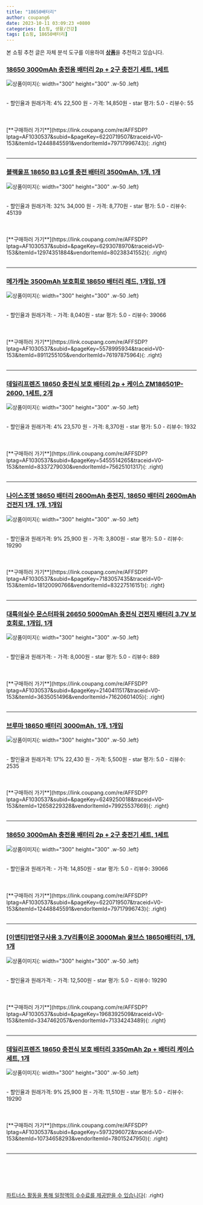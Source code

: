 ```yaml
---
title: "18650배터리"
author: coupang6
date: 2023-10-11 03:09:23 +0800
categories: [쇼핑, 생활/건강]
tags: [쇼핑, 18650배터리]
---
```


본 쇼핑 추천 글은 자체 분석 도구를 이용하여 [**상품**](https://link.coupang.com/a/bao1ui)을 추천하고 있습니다.

### [18650 3000mAh 충전용 배터리 2p + 2구 충전기 세트, 1세트](https://link.coupang.com/re/AFFSDP?lptag=AF1030537&subid=&pageKey=6220719507&traceid=V0-153&itemId=12448845591&vendorItemId=79717996743)

![상품이미지](https://thumbnail7.coupangcdn.com/thumbnails/remote/230x230ex/image/rs_quotation_api/4otpyes5/97956d97376746c98d5df1c339eda208.jpg){: width="300" height="300" .w-50 .left}


<br>
- 할인율과 원래가격: 4%  22,500   원
- 가격: 14,850원
- star 평가: 5.0
- 리뷰수: 55
<br>
<br>
<br>
<br>
[**구매하러 가기**](https://link.coupang.com/re/AFFSDP?lptag=AF1030537&subid=&pageKey=6220719507&traceid=V0-153&itemId=12448845591&vendorItemId=79717996743){: .right}
<br>
<br>

---

### [블랙울프 18650 B3 LG셀 충전 배터리 3500mAh, 1개, 1개](https://link.coupang.com/re/AFFSDP?lptag=AF1030537&subid=&pageKey=6293078970&traceid=V0-153&itemId=12974351884&vendorItemId=80238341552)

![상품이미지](https://thumbnail8.coupangcdn.com/thumbnails/remote/230x230ex/image/rs_quotation_api/hzlbzfrq/725c0051ce154e129496f66f1e57ee61.jpg){: width="300" height="300" .w-50 .left}


<br>
- 할인율과 원래가격: 32%  34,000   원
- 가격: 8,770원
- star 평가: 5.0
- 리뷰수: 45139
<br>
<br>
<br>
<br>
[**구매하러 가기**](https://link.coupang.com/re/AFFSDP?lptag=AF1030537&subid=&pageKey=6293078970&traceid=V0-153&itemId=12974351884&vendorItemId=80238341552){: .right}
<br>
<br>

---

### [메가캐논 3500mAh 보호회로 18650 배터리 레드, 1개입, 1개](https://link.coupang.com/re/AFFSDP?lptag=AF1030537&subid=&pageKey=5578995934&traceid=V0-153&itemId=8911255105&vendorItemId=76197875964)

![상품이미지](https://thumbnail8.coupangcdn.com/thumbnails/remote/230x230ex/image/retail/images/2021/05/27/10/0/4d022a4c-6dfa-4c29-bdf8-da19f257d774.jpg){: width="300" height="300" .w-50 .left}


<br>
- 할인율과 원래가격: 
- 가격: 8,040원
- star 평가: 5.0
- 리뷰수: 39066
<br>
<br>
<br>
<br>
[**구매하러 가기**](https://link.coupang.com/re/AFFSDP?lptag=AF1030537&subid=&pageKey=5578995934&traceid=V0-153&itemId=8911255105&vendorItemId=76197875964){: .right}
<br>
<br>

---

### [데일리프렌즈 18650 충전식 보호 배터리 2p + 케이스 ZM186501P-2600, 1세트, 2개](https://link.coupang.com/re/AFFSDP?lptag=AF1030537&subid=&pageKey=5455514265&traceid=V0-153&itemId=8337279030&vendorItemId=75625101317)

![상품이미지](https://thumbnail10.coupangcdn.com/thumbnails/remote/230x230ex/image/rs_quotation_api/6h7odcer/f48d6f8674f54d2fbe88e3a98cae088e.jpg){: width="300" height="300" .w-50 .left}


<br>
- 할인율과 원래가격: 4%  23,570   원
- 가격: 8,370원
- star 평가: 5.0
- 리뷰수: 1932
<br>
<br>
<br>
<br>
[**구매하러 가기**](https://link.coupang.com/re/AFFSDP?lptag=AF1030537&subid=&pageKey=5455514265&traceid=V0-153&itemId=8337279030&vendorItemId=75625101317){: .right}
<br>
<br>

---

### [나이스조명 18650 배터리 2600mAh 충전지, 18650 배터리 2600mAh 건전지 1개, 1개, 1개입](https://link.coupang.com/re/AFFSDP?lptag=AF1030537&subid=&pageKey=7183057435&traceid=V0-153&itemId=18120090766&vendorItemId=83227516151)

![상품이미지](https://thumbnail7.coupangcdn.com/thumbnails/remote/230x230ex/image/vendor_inventory/8d81/9f4787c2975e7f31526034affc8b7227a80942c3a4c3706a8730907a77f8.jpg){: width="300" height="300" .w-50 .left}


<br>
- 할인율과 원래가격: 9%  25,900   원
- 가격: 3,800원
- star 평가: 5.0
- 리뷰수: 19290
<br>
<br>
<br>
<br>
[**구매하러 가기**](https://link.coupang.com/re/AFFSDP?lptag=AF1030537&subid=&pageKey=7183057435&traceid=V0-153&itemId=18120090766&vendorItemId=83227516151){: .right}
<br>
<br>

---

### [대륙의실수 몬스터파워 26650 5000mAh 충전식 건전지 배터리 3.7V 보호회로, 1개입, 1개](https://link.coupang.com/re/AFFSDP?lptag=AF1030537&subid=&pageKey=2140411517&traceid=V0-153&itemId=3635051496&vendorItemId=71620601405)

![상품이미지](https://thumbnail7.coupangcdn.com/thumbnails/remote/230x230ex/image/vendor_inventory/e8f1/ab8b6431dbebda9e2b8bf4c8469d4d54cfa5d30f3987ea34c72f9897e7b5.jpg){: width="300" height="300" .w-50 .left}


<br>
- 할인율과 원래가격: 
- 가격: 8,000원
- star 평가: 5.0
- 리뷰수: 889
<br>
<br>
<br>
<br>
[**구매하러 가기**](https://link.coupang.com/re/AFFSDP?lptag=AF1030537&subid=&pageKey=2140411517&traceid=V0-153&itemId=3635051496&vendorItemId=71620601405){: .right}
<br>
<br>

---

### [브루마 18650 배터리 3000mAh, 1개, 1개입](https://link.coupang.com/re/AFFSDP?lptag=AF1030537&subid=&pageKey=6249250018&traceid=V0-153&itemId=12658229328&vendorItemId=79925537669)

![상품이미지](https://thumbnail9.coupangcdn.com/thumbnails/remote/230x230ex/image/retail/images/3659759806984641-3766f3a6-9bf5-4f1a-9e13-c50b524d932e.jpg){: width="300" height="300" .w-50 .left}


<br>
- 할인율과 원래가격: 17%  22,430   원
- 가격: 5,500원
- star 평가: 5.0
- 리뷰수: 2535
<br>
<br>
<br>
<br>
[**구매하러 가기**](https://link.coupang.com/re/AFFSDP?lptag=AF1030537&subid=&pageKey=6249250018&traceid=V0-153&itemId=12658229328&vendorItemId=79925537669){: .right}
<br>
<br>

---

### [18650 3000mAh 충전용 배터리 2p + 2구 충전기 세트, 1세트](https://link.coupang.com/re/AFFSDP?lptag=AF1030537&subid=&pageKey=6220719507&traceid=V0-153&itemId=12448845591&vendorItemId=79717996743)

![상품이미지](https://thumbnail7.coupangcdn.com/thumbnails/remote/230x230ex/image/rs_quotation_api/4otpyes5/97956d97376746c98d5df1c339eda208.jpg){: width="300" height="300" .w-50 .left}


<br>
- 할인율과 원래가격: 
- 가격: 14,850원
- star 평가: 5.0
- 리뷰수: 39066
<br>
<br>
<br>
<br>
[**구매하러 가기**](https://link.coupang.com/re/AFFSDP?lptag=AF1030537&subid=&pageKey=6220719507&traceid=V0-153&itemId=12448845591&vendorItemId=79717996743){: .right}
<br>
<br>

---

### [[이앤티]반영구사용 3.7V리튬이온 3000Mah 울브스 18650배터리, 1개, 1개](https://link.coupang.com/re/AFFSDP?lptag=AF1030537&subid=&pageKey=1968392509&traceid=V0-153&itemId=3347462057&vendorItemId=71334243489)

![상품이미지](https://thumbnail6.coupangcdn.com/thumbnails/remote/230x230ex/image/vendor_inventory/556a/4654bb7a7c70c7df87f54d7ab5ea4760dc2e5c46f8b2a2812dd859adfe6f.jpg){: width="300" height="300" .w-50 .left}


<br>
- 할인율과 원래가격: 
- 가격: 12,500원
- star 평가: 5.0
- 리뷰수: 19290
<br>
<br>
<br>
<br>
[**구매하러 가기**](https://link.coupang.com/re/AFFSDP?lptag=AF1030537&subid=&pageKey=1968392509&traceid=V0-153&itemId=3347462057&vendorItemId=71334243489){: .right}
<br>
<br>

---

### [데일리프렌즈 18650 충전식 보호 배터리 3350mAh 2p + 배터리 케이스 세트, 1개](https://link.coupang.com/re/AFFSDP?lptag=AF1030537&subid=&pageKey=5973296072&traceid=V0-153&itemId=10734658293&vendorItemId=78015247950)

![상품이미지](https://thumbnail10.coupangcdn.com/thumbnails/remote/230x230ex/image/rs_quotation_api/hplu8s8u/5ae715f03421411d8e245d7e959993b1.jpg){: width="300" height="300" .w-50 .left}


<br>
- 할인율과 원래가격: 9%  25,900   원
- 가격: 11,510원
- star 평가: 5.0
- 리뷰수: 19290
<br>
<br>
<br>
<br>
[**구매하러 가기**](https://link.coupang.com/re/AFFSDP?lptag=AF1030537&subid=&pageKey=5973296072&traceid=V0-153&itemId=10734658293&vendorItemId=78015247950){: .right}
<br>
<br>

---
<br><br><br><br><br> [파트너스 활동을 통해 일정액의 수수료를 제공받을 수 있습니다](https://link.coupang.com/a/bao1ui){: .right}